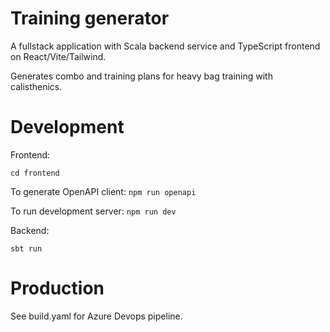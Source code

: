 # Training generator

A fullstack application with Scala backend service 
and TypeScript frontend on React/Vite/Tailwind.

Generates combo and training plans for heavy bag training with
calisthenics. 

# Development

Frontend:

`cd frontend` 

To generate OpenAPI client:
`npm run openapi`

To run development server:
`npm run dev`

Backend:

`sbt run`

# Production

See build.yaml for Azure Devops pipeline.

